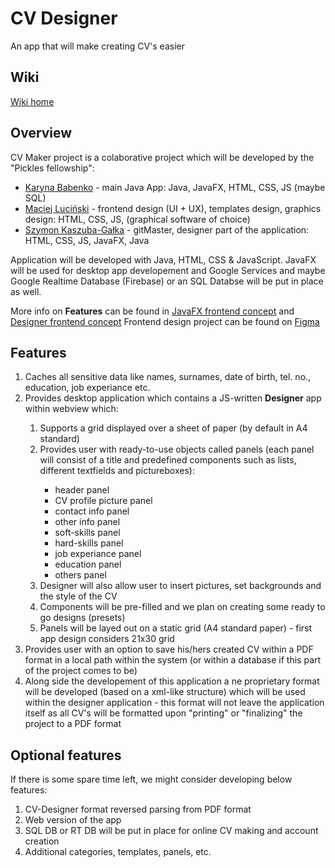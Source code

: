# CV Designer
An app that will make creating CV's easier

## Wiki

<a href="https://github.com/5G-Pickles/CV-Designer/wiki">Wiki home</a>

## Overview

CV Maker project is a colaborative project which will be developed by the "Pickles fellowship":
<ul>
  <li><a href="https://github.com/bkaryna">Karyna Babenko</a> - main Java App: Java, JavaFX, HTML, CSS, JS (maybe SQL)</li>
  <li><a href="https://github.com/Vyvr">Maciej Luciński</a> - frontend design (UI + UX), templates design, graphics design: HTML, CSS, JS, (graphical software of choice)</li>
  <li><a href="https://github.com/Szymonexis">Szymon Kaszuba-Gałka</a> - gitMaster, designer part of the application: HTML, CSS, JS, JavaFX, Java</li>
</ul>

Application will be developed with Java, HTML, CSS & JavaScript. JavaFX will be used for desktop app developement and Google Services and maybe Google Realtime Database (Firebase) or an SQL Databse will be put in place as well.

More info on <b>Features</b> can be found in <a href="https://github.com/5G-Pickles/CV-Designer/wiki/JavaFX-frontend-concept">JavaFX frontend concept</a> and <a href="https://github.com/5G-Pickles/CV-Designer/wiki/Designer-frontend-concept">Designer frontend concept</a>
Frontend design project can be found on <a href="https://www.figma.com/file/rGEE2PB2GkbRcMxRHoM9ZI/CV-Designer?node-id=0%3A1">Figma</a>

## Features

<ol>
  <li>Caches all sensitive data like names, surnames, date of birth, tel. no., education, job experiance etc.</li>
  <li>Provides desktop application which contains a JS-written <b>Designer</b> app within webview which:</li>
  <ol>
    <li>Supports a grid displayed over a sheet of paper (by default in A4 standard)</li>
    <li>Provides user with ready-to-use objects called panels (each panel will consist of a title and predefined components such as lists, different textfields and     pictureboxes):</li>
    <ul>
      <li>header panel</li>
      <li>CV profile picture panel</li>
      <li>contact info panel</li>
      <li>other info panel</li>
      <li>soft-skills panel</li>
      <li>hard-skills panel</li>
      <li>job experiance panel</li>
      <li>education panel</li>
      <li>others panel</li>
    </ul>
    <li>Designer will also allow user to insert pictures, set backgrounds and the style of the CV</li>
    <li>Components will be pre-filled and we plan on creating some ready to go designs (presets)</li>
    <li>Panels will be layed out on a static grid (A4 standard paper) - first app design considers 21x30 grid</li>
  </ol>
  <li>Provides user with an option to save his/hers created CV within a PDF format in a local path within the system (or within a database if this part of the project comes to be)</li>
  <li>Along side the developement of this application a ne proprietary format will be developed (based on a xml-like structure) which will be used within the designer application - this format will not leave the application itself as all CV's will be formatted upon "printing" or "finalizing" the project to a PDF format</li>
</ol>

## Optional features
If there is some spare time left, we might consider developing below features:
<ol>
  <li>CV-Designer format reversed parsing from PDF format</li>
  <li>Web version of the app</li>
  <li>SQL DB or RT DB will be put in place for online CV making and account creation</li>
  <li>Additional categories, templates, panels, etc.</li>
</ol>
